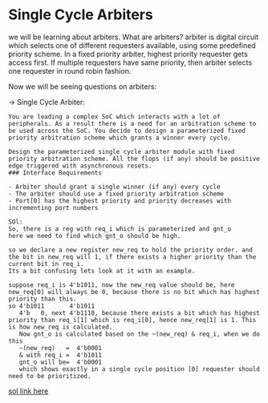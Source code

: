 # Single Cycle Arbiters

we will be learning about arbiters. What are arbiters? arbiter is digital circuit which selects one of different requesters available, using some predefined priority scheme. In a fixed priority arbiter, highest priority requester gets access first. If multiple requesters have same priority, then arbiter selects one requester in round robin fashion.

Now we will be seeing questions on arbiters:

\-> Single Cycle Arbiter:

```
You are leading a complex SoC which interacts with a lot of peripherals. As a result there is a need for an arbitration scheme to be used across the SoC. You decide to design a parameterized fixed priority arbitration scheme which grants a winner every cycle.

Design the parameterized single cycle arbiter module with fixed priority arbitration scheme. All the flops (if any) should be positive edge triggered with asynchronous resets.
### Interface Requirements

- Arbiter should grant a single winner (if any) every cycle
- The arbiter should use a fixed priority arbitration scheme
- Port[0] has the highest priority and priority decreases with incrementing port numbers

SOl:
So, there is a reg with req_i which is parameterized and gnt_o 
here we need to find which gnt_o should be high.

so we declare a new register new_req to hold the priority order. and the bit in new_req will 1, if there exists a higher priority than the current bit in req_i.
Its a bit confusing lets look at it with an example.

suppose req_i is 4'b1011, now the new_req value should be, here new_req[0] will always be 0, because there is no bit which has highest priority than this.
so 4'b1011       4'b1011
   4'b   0, next 4'b1110, because there exists a bit which has highest priority than req_i[1] which is req_i[0], hence new_req[1] is 1. This is how new_req is calculated. 
   Now gnt_o is calculated based on the ~(new_req) & req_i, when we do this 
   ~(new_req)   =  4'b0001
   & with req_i =  4'b1011
   gnt_o will be=  4'b0001
   which shows exactly in a single cycle position [0] requester should need to be prioritized.

```

[sol link here](https://www.edaplayground.com/x/DehS)
